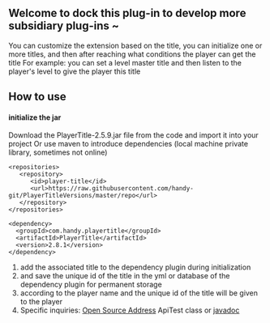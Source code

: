 ## Welcome to dock this plug-in to develop more subsidiary plug-ins ~
You can customize the extension based on the title, you can initialize one or more titles, and then after reaching what conditions the player can get the title
For example: you can set a level master title and then listen to the player's level to give the player this title


## How to use

#### initialize the jar
Download the PlayerTitle-2.5.9.jar file from the code and import it into your project
Or use maven to introduce dependencies (local machine private library, sometimes not online)

```
<repositories>
   <repository>
      <id>player-title</id>
      <url>https://raw.githubusercontent.com/handy-git/PlayerTitleVersions/master/repo</url>
   </repository>
</repositories>

<dependency>
  <groupId>com.handy.playertitle</groupId>
  <artifactId>PlayerTitle</artifactId>
  <version>2.8.1</version>
</dependency>
```

1. add the associated title to the dependency plugin during initialization
2. and save the unique id of the title in the yml or database of the dependency plugin for permanent storage
3. according to the player name and the unique id of the title will be given to the player
4. Specific inquiries: [Open Source Address](https://github.com/handy-git/PlayerTitleVersions "开源地址")  ApiTest class or [javadoc](https://handy-git.github.io/PlayerTitleVersions/ "javadoc")